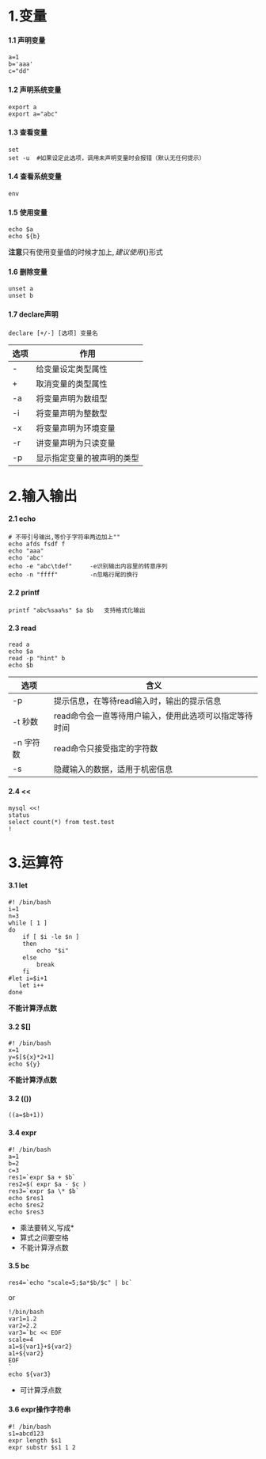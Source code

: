 # 1.变量

#### 1.1 声明变量

```
a=1
b='aaa'
c="dd"
```

#### 1.2 声明系统变量

```
export a
export a="abc"
```

#### 1.3 查看变量

```
set
set -u  #如果设定此选项，调用未声明变量时会报错（默认无任何提示）
```

#### 1.4 查看系统变量

```
env
```

#### 1.5 使用变量

```
echo $a
echo ${b}	
```
**注意**只有使用变量值的时候才加上$,建议使用${}形式

#### 1.6 删除变量

```
unset a
unset b
```

#### 1.7 declare声明

```
declare [+/-] [选项] 变量名
```

选项|作用
---|---
-|给变量设定类型属性
+|取消变量的类型属性
-a|将变量声明为数组型
-i|将变量声明为整数型
-x|将变量声明为环境变量
-r|讲变量声明为只读变量
-p|显示指定变量的被声明的类型

# 2.输入输出

#### 2.1 echo

```
# 不带引号输出,等价于字符串两边加上""
echo afds fsdf f
echo "aaa"
echo 'abc'
echo -e "abc\tdef"     -e识别输出内容里的转意序列
echo -n "ffff"		   -n忽略行尾的换行
```

#### 2.2 printf

```
printf "abc%saa%s" $a $b   支持格式化输出
```
#### 2.3 read

```
read a
echo $a
read -p "hint" b
echo $b
```

选项|含义
---|---
-p|提示信息，在等待read输入时，输出的提示信息
-t 秒数|read命令会一直等待用户输入，使用此选项可以指定等待时间
-n 字符数|read命令只接受指定的字符数
-s|隐藏输入的数据，适用于机密信息

#### 2.4 <<

```
mysql <<!
status
select count(*) from test.test
!
```

# 3.运算符

#### 3.1 let

```
#! /bin/bash
i=1
n=3
while [ 1 ]
do
    if [ $i -le $n ]
    then
        echo "$i"
    else
        break
    fi
#let i=$i+1
   let i++
done
```

**不能计算浮点数**

#### 3.2 $[]

```
#! /bin/bash
x=1
y=$[${x}*2+1]
echo ${y}
```

**不能计算浮点数**


#### 3.2 (())

```
((a=$b+1))
```



#### 3.4 expr

```
#! /bin/bash
a=1
b=2
c=3
res1=`expr $a + $b`
res2=$( expr $a - $c )
res3=`expr $a \* $b`
echo $res1
echo $res2
echo $res3
```

- 乘法要转义,写成\*  
- 算式之间要空格
- 不能计算浮点数


#### 3.5 bc

```
res4=`echo "scale=5;$a*$b/$c" | bc`
```

or

```
!/bin/bash
var1=1.2
var2=2.2
var3=`bc << EOF
scale=4
a1=${var1}+${var2}
a1+${var2}
EOF
`
echo ${var3}
```

- 可计算浮点数

#### 3.6 expr操作字符串

```
#! /bin/bash
s1=abcd123
expr length $s1
expr substr $s1 1 2
```

